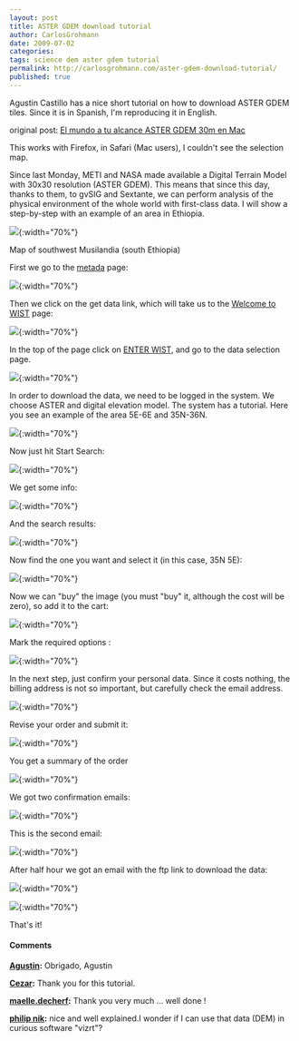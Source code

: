 ```yaml
---
layout: post
title: ASTER GDEM download tutorial
author: CarlosGrohmann
date: 2009-07-02
categories: 
tags: science dem aster gdem tutorial
permalink: http://carlosgrohmann.com/aster-gdem-download-tutorial/
published: true
---
```



Agustin Castillo has a nice short tutorial on how to download ASTER GDEM tiles. Since it is in Spanish, I'm reproducing it in English.  

original post: [El mundo a tu alcance ASTER GDEM 30m en Mac](http://gvsigmac.blogspot.com/2009/07/el-mundo-tu-alcance-aster-gdem-30m-en.html)  

This works with Firefox, in Safari (Mac users), I couldn't see the selection map.  

Since last Monday, METI and NASA made available a Digital Terrain Model with 30x30 resolution (ASTER GDEM). This means that since this day, thanks to them, to gvSIG and Sextante, we can perform analysis of the physical environment of the whole world with first-class data. I will show a step-by-step with an example of an area in Ethiopia.  

![](/img/picture801.png){:width="70%"}   

Map of southwest Musilandia (south Ethiopia)  

First we go to the [metada](http://gcmd.nasa.gov/KeywordSearch/Metadata.do?Portal=GCMD&KeywordPath=%5BSource_Name%3A+Short_Name%3D%27TERRA%27%5D&OrigMetadataNode=GCMD&EntryId=ASTGTM1&MetadataView=Full&MetadataType=0&lbnode=mdlb2) page:    

![](/img/picture631.png){:width="70%"}   

Then we click on the get data link, which will take us to the [Welcome to WIST](https://wist.echo.nasa.gov/%7Ewist/api/imswelcome/) page:    

![](/img/picture641.png){:width="70%"}   

In the top of the page click on [ENTER WIST](https://wist.echo.nasa.gov/wist-bin/api/ims.cgi?mode=MAINSRCH&JS=1), and go to the data selection page.  

![](/img/picture651.png){:width="70%"}     

In order to download the data, we need to be logged in the system. We choose ASTER and digital elevation model. The system has a tutorial. Here you see an example of the area 5E-6E and 35N-36N.  

![](/img/picture661.png){:width="70%"}   

Now just hit Start Search:    

![](/img/picture671.png){:width="70%"}   

We get some info:  

![](/img/picture681.png){:width="70%"}   

And the search results:  

![](/img/picture691.png){:width="70%"}   

Now find the one you want and select it (in this case, 35N 5E):  

![](/img/picture701.png){:width="70%"}   

Now we can "buy" the image (you must "buy" it, although the cost will be zero), so add it to the cart:    

![](/img/picture711.png){:width="70%"}   

Mark the required options :    

![](/img/picture721.png){:width="70%"}   

In the next step, just confirm your personal data. Since it costs nothing, the billing address is not so important, but carefully check the email address.  


![](/img/picture731.png){:width="70%"}   

Revise your order and submit it:  

![](/img/picture7411.png){:width="70%"}   

You get a summary of the order  

![](/img/picture751.png){:width="70%"}   

We got two confirmation emails:  

![](/img/picture761.png){:width="70%"}   

This is the second email:  

![](/img/picture771.png){:width="70%"}   

After half hour we got an email with the ftp link to download the data:  

![](/img/picture781.png){:width="70%"}   

![](/img/picture791.png){:width="70%"}   

That's it!



#### Comments

**[Agustin](#2 "2009-07-03 17:21:17"):** Obrigado, Agustin

**[Cezar](#3 "2009-07-14 19:28:33"):** Thank you for this tutorial.

**[maelle.decherf](#4 "2009-07-16 10:19:08"):** Thank you very much ... well done !

**[philip nik](#5 "2010-03-16 13:05:10"):** nice and well explained.I wonder if I can use that data (DEM) in curious software "vizrt"?



